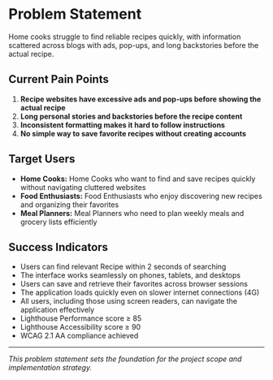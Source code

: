 # Problem Statement

Home cooks struggle to find reliable recipes quickly, with information scattered across blogs with ads, pop-ups, and long backstories before the actual recipe.

## Current Pain Points

1. **Recipe websites have excessive ads and pop-ups before showing the actual recipe**
2. **Long personal stories and backstories before the recipe content**
3. **Inconsistent formatting makes it hard to follow instructions**
4. **No simple way to save favorite recipes without creating accounts**

## Target Users

- **Home Cooks:** Home Cooks who want to find and save recipes quickly without navigating cluttered websites
- **Food Enthusiasts:** Food Enthusiasts who enjoy discovering new recipes and organizing their favorites
- **Meal Planners:** Meal Planners who need to plan weekly meals and grocery lists efficiently

## Success Indicators

- Users can find relevant Recipe within 2 seconds of searching
- The interface works seamlessly on phones, tablets, and desktops
- Users can save and retrieve their favorites across browser sessions
- The application loads quickly even on slower internet connections (4G)
- All users, including those using screen readers, can navigate the application effectively
- Lighthouse Performance score ≥ 85
- Lighthouse Accessibility score ≥ 90
- WCAG 2.1 AA compliance achieved

---

*This problem statement sets the foundation for the project scope and implementation strategy.*
